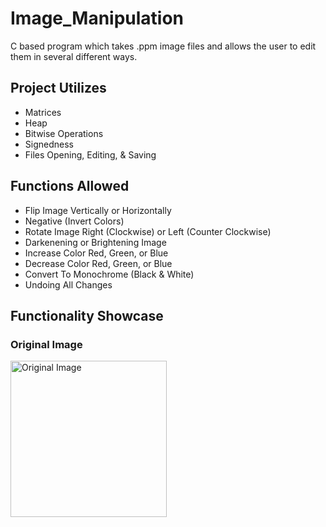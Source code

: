 # Image_Manipulation

C based program which takes .ppm image files and allows the user to edit them in several different ways. 

## Project Utilizes
* Matrices
* Heap
* Bitwise Operations
* Signedness
* Files Opening, Editing, & Saving

## Functions Allowed
* Flip Image Vertically or Horizontally
* Negative (Invert Colors)
* Rotate Image Right (Clockwise) or Left (Counter Clockwise)
* Darkenening or Brightening Image
* Increase Color Red, Green, or Blue
* Decrease Color Red, Green, or Blue
* Convert To Monochrome (Black & White)
* Undoing All Changes

## Functionality Showcase

### Original Image

<img src='original.gif' title='Original Image' width=250 alt='Original Image' />

### 
